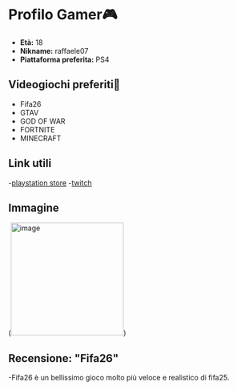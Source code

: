 # Profilo Gamer🎮

- **Età:** 18
- **Nikname:** raffaele07
- **Piattaforma preferita:** PS4

## Videogiochi preferiti🥇

- Fifa26
- GTAV
- GOD OF WAR
- FORTNITE
- MINECRAFT

## Link utili

-[playstation store](https://store.playstation.com/)
-[twitch](https://www.twitch.tv/)

## Immagine

(<img width="225" height="225" alt="image" src="https://github.com/user-attachments/assets/f36abf16-6da4-4f2a-adb1-a52053ccf40f" />)

## Recensione: "Fifa26"

-Fifa26 è un bellissimo gioco molto più veloce e realistico di fifa25.


